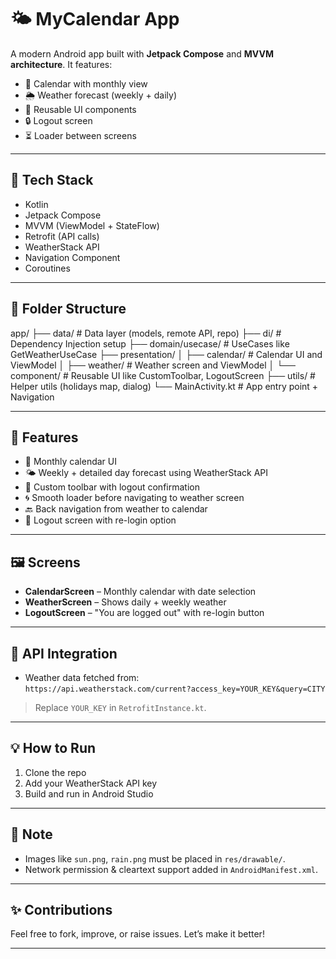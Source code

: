 # 🌤️ MyCalendar App

A modern Android app built with **Jetpack Compose** and **MVVM architecture**. It features:

- 📅 Calendar with monthly view
- 🌦️ Weather forecast (weekly + daily)
- 🔄 Reusable UI components
- 🔒 Logout screen
- ⏳ Loader between screens

---

## 🔧 Tech Stack

- Kotlin
- Jetpack Compose
- MVVM (ViewModel + StateFlow)
- Retrofit (API calls)
- WeatherStack API
- Navigation Component
- Coroutines

---

## 📁 Folder Structure

app/ ├── data/ # Data layer (models, remote API, repo) ├── di/ # Dependency Injection setup ├── domain/usecase/ # UseCases like GetWeatherUseCase ├── presentation/ │ ├── calendar/ # Calendar UI and ViewModel │ ├── weather/ # Weather screen and ViewModel │ └── component/ # Reusable UI like CustomToolbar, LogoutScreen ├── utils/ # Helper utils (holidays map, dialog) └── MainActivity.kt # App entry point + Navigation



---

## 🚀 Features

- 📆 Monthly calendar UI
- 🌤️ Weekly + detailed day forecast using WeatherStack API
- 👤 Custom toolbar with logout confirmation
- 🌀 Smooth loader before navigating to weather screen
- 🔙 Back navigation from weather to calendar
- 🔐 Logout screen with re-login option

---

## 🖼️ Screens

- **CalendarScreen** – Monthly calendar with date selection
- **WeatherScreen** – Shows daily + weekly weather
- **LogoutScreen** – "You are logged out" with re-login button

---

## 📲 API Integration

- Weather data fetched from:  
  `https://api.weatherstack.com/current?access_key=YOUR_KEY&query=CITY`

> Replace `YOUR_KEY` in `RetrofitInstance.kt`.

---

## 💡 How to Run

1. Clone the repo
2. Add your WeatherStack API key
3. Build and run in Android Studio

---

## 📌 Note

- Images like `sun.png`, `rain.png` must be placed in `res/drawable/`.
- Network permission & cleartext support added in `AndroidManifest.xml`.

---

## ✨ Contributions

Feel free to fork, improve, or raise issues. Let’s make it better!

---


